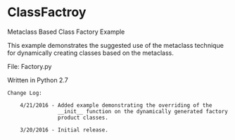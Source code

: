 # ClassFactroy
Metaclass Based Class Factory Example

This example demonstrates the suggested use of the metaclass technique for dynamically creating classes based on the metaclass.

File: Factory.py

Written in Python 2.7

    Change Log:

        4/21/2016 - Added example demonstrating the overriding of the 
                    __init__ function on the dynamically generated factory 
                    product classes.

        3/20/2016 - Initial release.
